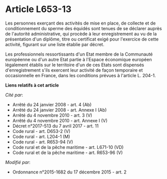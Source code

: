 # Article L653-13

Les personnes exerçant des activités de mise en place, de collecte et de conditionnement du sperme des équidés sont tenues de
se déclarer auprès de l'autorité administrative, qui procède à leur enregistrement au vu de la présentation d'un diplôme,
titre ou certificat exigé pour l'exercice de cette activité, figurant sur une liste établie par décret. 

Les professionnels ressortissants d'un Etat membre de la Communauté européenne ou d'un autre Etat partie à l'Espace
économique européen légalement établis sur le territoire d'un de ces Etats sont dispensés d'enregistrement s'ils exercent
leur activité de façon temporaire et occasionnelle en France, dans les conditions prévues à l'article L. 204-1.

**Liens relatifs à cet article**

_Cité par_:

  - Arrêté du 24 janvier 2008 - art. 4 (Ab)
  - Arrêté du 24 janvier 2008 - art. Annexe I (Ab)
  - Arrêté du 4 novembre 2010 - art. 3 (V)
  - Arrêté du 4 novembre 2010 - art. Annexe I (V)
  - Décret n°2017-513 du 7 avril 2017 - art. 11
  - Code rural - art. D653-2 (V)
  - Code rural - art. L204-1 (M)
  - Code rural - art. R653-94 (V)
  - Code rural et de la pêche maritime - art. L671-10 (VD)
  - Code rural et de la pêche maritime - art. R653-96 (V)

_Modifié par_:

  - Ordonnance n°2015-1682 du 17 décembre 2015 - art. 2
